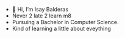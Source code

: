 - 👋 Hi, I’m Isay Balderas
- Never 2 late 2 learn m8
- Pursuing a Bachelor in Computer Science.
- Kind of learning a little about eveything

<!---
HiI-sayIsay/HiI-sayIsay is a ✨ special ✨ repository because its `README.md` (this file) appears on your GitHub profile.
You can click the Preview link to take a look at your changes.
--->
